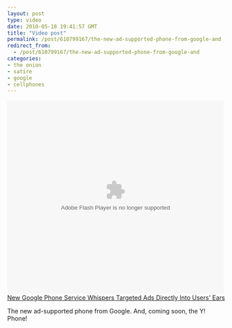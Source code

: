 ```yaml
---
layout: post
type: video
date: 2010-05-18 19:41:57 GMT
title: "Video post"
permalink: /post/610799167/the-new-ad-supported-phone-from-google-and
redirect_from: 
  - /post/610799167/the-new-ad-supported-phone-from-google-and
categories:
- the onion
- satire
- google
- cellphones
---
```

<object width="500" height="448"><param name="allowfullscreen" value="true" /><param name="allowscriptaccess" value="always" /><param name="movie" value="http://media.theonion.com/flash/video/onn_player.swf?videoid=17470&embedded=true&host=http://www.theonion.com" /><param name="wmode" value="transparent" /><embed src="http://media.theonion.com/flash/video/onn_player.swf" type="application/x-shockwave-flash" allowScriptAccess="always" allowFullScreen="true" wmode="transparent" width="500" height="448" flashvars="videoid=17470&embedded=true&host=http://www.theonion.com"></embed></object><br /><a href="http://www.theonion.com/video/new-google-phone-service-whispers-targeted-ads-dir,17470/">New Google Phone Service Whispers Targeted Ads Directly Into Users' Ears</a>

The new ad-supported phone from Google. And, coming soon, the Y! Phone!